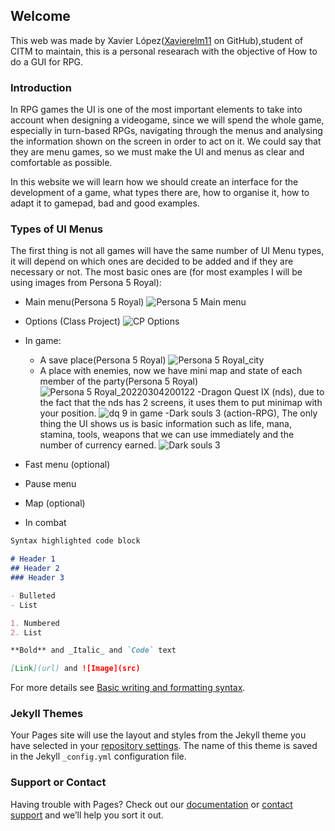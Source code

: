 ## Welcome 

This web was made by  Xavier López([Xavierelm11](https://github.com/Xavierlm11) on GitHub),student of CITM to maintain, this is a personal researach with the  objective of How to do a GUI for RPG.

### Introduction

In RPG games the UI is one of the most important elements to take into account when designing a videogame, since we will spend the whole game, especially in turn-based RPGs, navigating through the menus and analysing the information shown on the screen in order to act on it. We could say that they are menu games, so we must make the UI and menus as clear and comfortable as possible.

In this website we will learn how we should create an interface for the development of a game, what types there are, how to organise it, how to adapt it to gamepad, bad and good examples.

### Types of UI Menus

The first thing is not all games will have the same number of UI Menu types, it will depend on which ones are decided to be added and if they are necessary or not.
The most basic ones are (for most examples I will be using images from Persona 5 Royal):
- Main menu(Persona 5 Royal)
![Persona 5 Main menu](https://user-images.githubusercontent.com/79161102/156952686-6025fec0-0800-42a0-8297-fda6e739a3a2.jpg)
- Options (Class Project)
![CP Options](https://user-images.githubusercontent.com/79161102/156953582-a76b9a8f-6a77-4366-9a1b-c276068e50f7.png)
- In game:
  - A save place(Persona 5 Royal)
  ![Persona 5 Royal_city](https://user-images.githubusercontent.com/79161102/156953757-5c61ffcf-c845-4c6b-95d3-7a2ce72c1ec7.jpg)
  - A place with enemies, now we have mini map and state of each member of the party(Persona 5 Royal)
  ![Persona 5 Royal_20220304200122](https://user-images.githubusercontent.com/79161102/156954022-4cdef832-3c60-494f-8734-84796b713b06.jpg)
  -Dragon Quest IX (nds), due to the fact that the nds has 2 screens, it uses them to put minimap with your position.
  ![dq 9 in game](https://user-images.githubusercontent.com/79161102/156954347-5bac8bbf-b2a1-4cde-9b72-e0d56434b280.png)
  -Dark souls 3 (action-RPG), The only thing the UI shows us is basic information such as life, mana, stamina, tools, weapons that we can use immediately and the number of currency earned.
  ![Dark souls 3](https://user-images.githubusercontent.com/79161102/156954856-32fa3867-b227-4d24-a68c-edcf4d5fdfbf.png)



- Fast menu (optional)
- Pause menu
- Map (optional)
- In combat
 
```markdown
Syntax highlighted code block

# Header 1
## Header 2
### Header 3

- Bulleted
- List

1. Numbered
2. List

**Bold** and _Italic_ and `Code` text

[Link](url) and ![Image](src)
```

For more details see [Basic writing and formatting syntax](https://docs.github.com/en/github/writing-on-github/getting-started-with-writing-and-formatting-on-github/basic-writing-and-formatting-syntax).

### Jekyll Themes

Your Pages site will use the layout and styles from the Jekyll theme you have selected in your [repository settings](https://github.com/Xavierlm11/RPG-UI-Menus/settings/pages). The name of this theme is saved in the Jekyll `_config.yml` configuration file.

### Support or Contact

Having trouble with Pages? Check out our [documentation](https://docs.github.com/categories/github-pages-basics/) or [contact support](https://support.github.com/contact) and we’ll help you sort it out.
